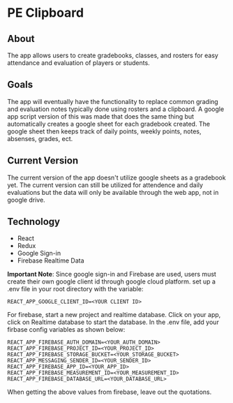 # PE Clipboard

## About
The app allows users to create gradebooks, classes, and rosters for easy attendance and evaluation
of players or students.

## Goals
The app will eventually have the functionality to replace common grading and evaluation notes typically
done using rosters and a clipboard. A google app script version of this was made that does the same thing
but automatically creates a google sheet for each gradebook created.  The google sheet then keeps track
of daily points, weekly points, notes, absenses, grades, ect.  

## Current Version
The current version of the app doesn't utilize google sheets as a gradebook yet.  The current version
can still be utilized for attendence and daily evaluations but the data will only be available through the
web app, not in google drive.

## Technology
- React
- Redux
- Google Sign-in
- Firebase Realtime Data

**Important Note**:
Since google sign-in and Firebase are used, users must create their own
google client id through google cloud platform. 
set up a .env file in your root directory with the
variable:

```REACT_APP_GOOGLE_CLIENT_ID=<YOUR CLIENT ID>```

For firebase, start a new project and realtime database. Click on your app, click on Realtime database
to start the database. In the .env file, add your firbase config variables as shown below:
  
```REACT_APP_FIREBASE_API_KEY=<YOUR_API_KEY>
REACT_APP_FIREBASE_AUTH_DOMAIN=<YOUR_AUTH_DOMAIN>
REACT_APP_FIREBASE_PROJECT_ID=<YOUR_PROJECT_ID>
REACT_APP_FIREBASE_STORAGE_BUCKET=<YOUR_STORAGE_BUCKET>
REACT_APP_MESSAGING_SENDER_ID=<YOUR_SENDER_ID>
REACT_APP_FIREBASE_APP_ID=<YOUR_APP_ID>
REACT_APP_FIREBASE_MEASUREMENT_ID=<YOUR_MEASUREMENT_ID>
REACT_APP_FIREBASE_DATABASE_URL=<YOUR_DATABASE_URL>
```
When getting the above values from firebase, leave out the quotations.
